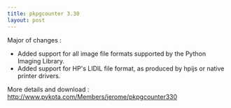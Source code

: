 ```yaml
---
title: pkpgcounter 3.30
layout: post
---
```


Major of changes :  - Added support for all image file formats supported by the Python Imaging Library.  - Added support for HP's LIDIL file format, as produced by hpijs or native printer drivers.More details and download :http://www.pykota.com/Members/jerome/pkpgcounter330
